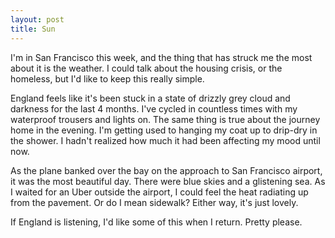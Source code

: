 ```yaml
---
layout: post
title: Sun
---
```


I'm in San Francisco this week, and the thing that has struck me the most about it is the weather. I could talk about the housing crisis, or the homeless, but I'd like to keep this really simple.

England feels like it's been stuck in a state of drizzly grey cloud and darkness for the last 4 months. I've cycled in countless times with my waterproof trousers and lights on. The same thing is true about the journey home in the evening. I'm getting used to hanging my coat up to drip-dry in the shower. I hadn't realized how much it had been affecting my mood until now.

As the plane banked over the bay on the approach to San Francisco airport, it was the most beautiful day. There were blue skies and a glistening sea. As I waited for an Uber outside the airport, I could feel the heat radiating up from the pavement. Or do I mean sidewalk? Either way, it's just lovely.

If England is listening, I'd like some of this when I return. Pretty please.
